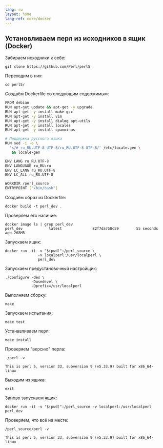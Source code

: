 ```yaml
---
lang: ru
layout: home
lang-ref: core/docker
---
```


## Установливаем перл из исходников в ящик (Docker)

Забираем исходники к себе:

```
git clone https://github.com/Perl/perl5
```

Переходим в них:

```
cd perl5/
```

Создаём Dockerfile со следующим содержимым:

```bash
FROM debian
RUN apt-get update && apt-get -y upgrade
RUN apt-get -y install make gcc
RUN apt-get -y install vim
RUN apt-get -y install dialog apt-utils
RUN apt-get -y install locales
RUN apt-get -y install cpanminus

# Поддержка русского языка
RUN sed -i -e \
  's/# ru_RU.UTF-8 UTF-8/ru_RU.UTF-8 UTF-8/' /etc/locale.gen \
   && locale-gen

ENV LANG ru_RU.UTF-8
ENV LANGUAGE ru_RU:ru
ENV LC_LANG ru_RU.UTF-8
ENV LC_ALL ru_RU.UTF-8

WORKDIR /perl_source
ENTRYPOINT ["/bin/bash"]
```

Создаём образ из Dockerfile:

```
docker build -t perl_dev .
```

Проверяем его наличие:

```
docker image ls | grep perl_dev
perl_dev            latest              82f7da758c59        55 seconds ago 268MB
```

Запускаем ящик:

```
docker run -it -v "$(pwd)":/perl_source \
               -v localperl:/usr/localperl \
               perl_dev
```

Запускаем предустановочный настройщик:

```
./Configure -des \
            -Dusedevel \
            -Dprefix=/usr/localperl
```

Выполняем сборку:

```
make
```

Запускаем испытания:

```
make test
```

Устанавливаем перл:

```
make install
```

Проверяем "версию" перла:

```
./perl -v

This is perl 5, version 33, subversion 9 (v5.33.9) built for x86_64-linux
```

Выходим из ящика:

```
exit
```

Заново запускаем ящик:

```
docker run -it -v "$(pwd)":/perl_source -v localperl:/usr/localperl perl_dev
```

Проверяем, что всё на месте:

```
/perl_source/perl -v

This is perl 5, version 33, subversion 9 (v5.33.9) built for x86_64-linux
```

